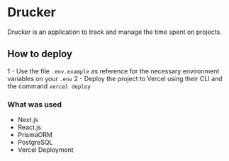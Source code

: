 # Drucker

Drucker is an application to track and manage the time spent on projects.

## How to deploy

1 - Use the file `.env.example` as reference for the necessary environment variables on your `.env`
2 - Deploy the project to Vercel using their CLI and the command `vercel deploy`

### What was used

- Next.js
- React.js
- PrismaORM
- PostgreSQL
- Vercel Deployment
